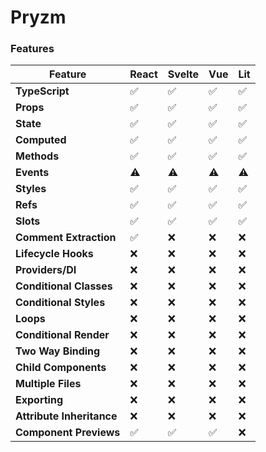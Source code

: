 # Pryzm

### Features

| Feature                   | React | Svelte | Vue | Lit |
| ------------------------- | ----- | ------ | --- | --- |
| **TypeScript**            | ✅    | ✅     | ✅  | ✅  |
| **Props**                 | ✅    | ✅     | ✅  | ✅  |
| **State**                 | ✅    | ✅     | ✅  | ✅  |
| **Computed**              | ✅    | ✅     | ✅  | ✅  |
| **Methods**               | ✅    | ✅     | ✅  | ✅  |
| **Events**                | ⚠️    | ⚠️     | ⚠️  | ⚠️  |
| **Styles**                | ✅    | ✅     | ✅  | ✅  |
| **Refs**                  | ✅    | ✅     | ✅  | ✅  |
| **Slots**                 | ✅    | ✅     | ✅  | ✅  |
| **Comment Extraction**    | ✅    | ❌     | ❌  | ❌  |
| **Lifecycle Hooks**       | ❌    | ❌     | ❌  | ❌  |
| **Providers/DI**          | ❌    | ❌     | ❌  | ❌  |
| **Conditional Classes**   | ❌    | ❌     | ❌  | ❌  |
| **Conditional Styles**    | ❌    | ❌     | ❌  | ❌  |
| **Loops**                 | ❌    | ❌     | ❌  | ❌  |
| **Conditional Render**    | ❌    | ❌     | ❌  | ❌  |
| **Two Way Binding**       | ❌    | ❌     | ❌  | ❌  |
| **Child Components**      | ❌    | ❌     | ❌  | ❌  |
| **Multiple Files**        | ❌    | ❌     | ❌  | ❌  |
| **Exporting**             | ❌    | ❌     | ❌  | ❌  |
| **Attribute Inheritance** | ❌    | ❌     | ❌  | ❌  |
| **Component Previews**    | ✅    | ✅     | ✅  | ❌  |
